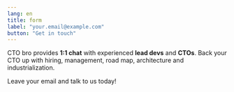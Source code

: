 ```yaml
---
lang: en
title: form
label: "your.email@example.com"
button: "Get in touch"
---
```


CTO bro provides **1:1 chat** with experienced **lead devs** and **CTOs**. Back your CTO up with hiring, management, road map, architecture and industrialization.

Leave your email and talk to us today!
